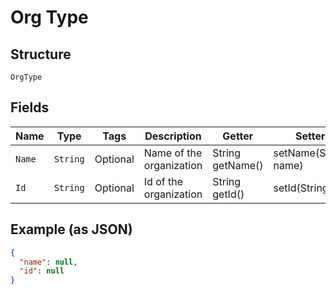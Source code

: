 
# Org Type

## Structure

`OrgType`

## Fields

| Name | Type | Tags | Description | Getter | Setter |
|  --- | --- | --- | --- | --- | --- |
| `Name` | `String` | Optional | Name of the organization | String getName() | setName(String name) |
| `Id` | `String` | Optional | Id of the organization | String getId() | setId(String id) |

## Example (as JSON)

```json
{
  "name": null,
  "id": null
}
```

